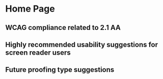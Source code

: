 # Home Page
## WCAG compliance related to 2.1 AA
## Highly recommended usability suggestions for screen reader users
## Future proofing type suggestions
